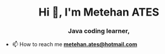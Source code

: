 <h1 align="center">Hi 👋, I'm Metehan ATES</h1>
<h3 align="center">Java coding learner,</h3>

- 📫 How to reach me **metehan.ates@hotmail.com**

